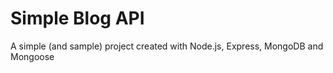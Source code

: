 # Simple Blog API
A simple (and sample) project created with Node.js, Express, MongoDB and Mongoose

